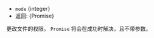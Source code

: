 <!-- YAML
added: v10.0.0
-->
* `mode` {integer}
* 返回: {Promise}


更改文件的权限。
`Promise` 将会在成功时解决，且不带参数。


